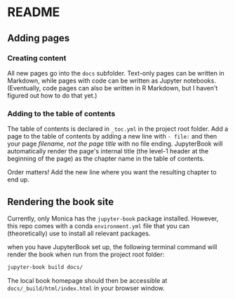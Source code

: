 # README

## Adding pages

### Creating content

All new pages go into the `docs` subfolder. Text-only pages can be written in Markdown, while pages with code can be written as Jupyter notebooks. (Eventually, code pages can also be written in R Markdown, but I haven't figured out how to do that yet.)

### Adding to the table of contents

The table of contents is declared in `_toc.yml` in the project root folder. Add a page to the table of contents by adding a new line with `- file:` and then your page _filename, not the page title_ with no file ending. JupyterBook will automatically render the page's internal title (the level-1 header at the beginning of the page) as the chapter name in the table of contents.

Order matters! Add the new line where you want the resulting chapter to end up.

## Rendering the book site

Currently, only Monica has the `jupyter-book` package installed. However, this repo comes with a conda `environment.yml` file that you can (theoretically) use to install all relevant packages.

when you have JupyterBook set up, the following terminal command will render the book when run from the project root folder:

```bash
jupyter-book build docs/
```

The local book homepage should then be accessible at `docs/_build/html/index.html` in your browser window.
